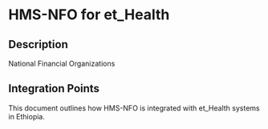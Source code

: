 # HMS-NFO for et_Health

## Description

National Financial Organizations

## Integration Points

This document outlines how HMS-NFO is integrated with et_Health systems in Ethiopia.
